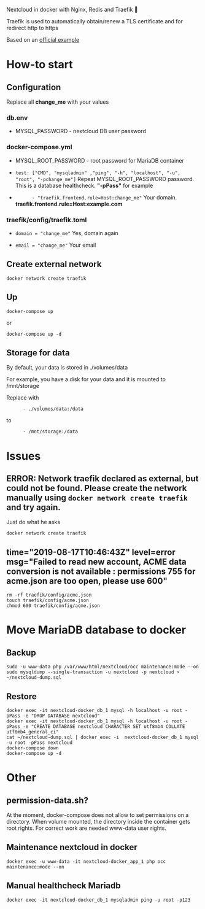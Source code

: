 Nextcloud in docker with Nginx, Redis and Traefik 🐋

Traefik is used to automatically obtain/renew a TLS certificate and for redirect http to https

Based on an [official example](https://github.com/nextcloud/docker/tree/master/.examples/docker-compose/with-nginx-proxy/mariadb-cron-redis/fpm)

# How-to start

## Configuration
Replace all __change_me__ with your values

### db.env
- MYSQL_PASSWORD - nextcloud DB user password

### docker-compose.yml
- MYSQL_ROOT_PASSWORD - root password for MariaDB container

- ```test: ["CMD", "mysqladmin" ,"ping", "-h", "localhost", "-u", "root", "-pchange_me"]```
Repeat MYSQL_ROOT_PASSWORD password. This is a database healthcheck. __"-pPass"__ for example

- ```      - "traefik.frontend.rule=Host:change_me"```
Your domain. __traefik.frontend.rule=Host:example.com__

### traefik/config/traefik.toml
- ```domain = "change_me"```
Yes, domain again

- ```email = "change_me"```
Your email

## Create external network
```
docker network create traefik
```

## Up
```
docker-compose up
```
or
```
docker-compose up -d
```

## Storage for data
By default, your data is stored in ./volumes/data

For example, you have a disk for your data and it is mounted to /mnt/storage

Replace with
```
      - ./volumes/data:/data
```
to
```
      - /mnt/storage:/data
```

# Issues
## ERROR: Network traefik declared as external, but could not be found. Please create the network manually using `docker network create traefik` and try again.

Just do what he asks
```
docker network create traefik
```

## time="2019-08-17T10:46:43Z" level=error msg="Failed to read new account, ACME data conversion is not available : permissions 755 for acme.json are too open, please use 600"
```
rm -rf traefik/config/acme.json
touch traefik/config/acme.json
chmod 600 traefik/config/acme.json
```

# Move MariaDB database to docker
## Backup
```
sudo -u www-data php /var/www/html/nextcloud/occ maintenance:mode --on
sudo mysqldump --single-transaction -u nextcloud -p nextcloud > ~/nextcloud-dump.sql
```

## Restore
```
docker exec -it nextcloud-docker_db_1 mysql -h localhost -u root -pPass -e "DROP DATABASE nextcloud"
docker exec -it nextcloud-docker_db_1 mysql -h localhost -u root -pPass -e "CREATE DATABASE nextcloud CHARACTER SET utf8mb4 COLLATE utf8mb4_general_ci"
cat ~/nextcloud-dump.sql | docker exec -i  nextcloud-docker_db_1 mysql -u root -pPass nextcloud
docker-compose down
docker-compose up -d
```

# Other
## permission-data.sh?
At the moment, docker-compose does not allow to set permissions on a directory.
When volume mounted, the directory inside the container gets root rights. For correct work are needed www-data user rights.

## Maintenance nextcloud in docker
```
docker exec -u www-data -it nextcloud-docker_app_1 php occ maintenance:mode --on
```

## Manual healthcheck Mariadb 
```
docker exec -it nextcloud-docker_db_1 mysqladmin ping -u root -p123
```
